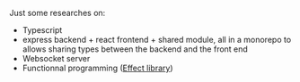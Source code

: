 Just some researches on:

- Typescript
- express backend + react frontend + shared module, all in a monorepo to allows sharing types between the backend and the front end
- Websocket server
- Functionnal programming ([Effect library](https://effect.website))
